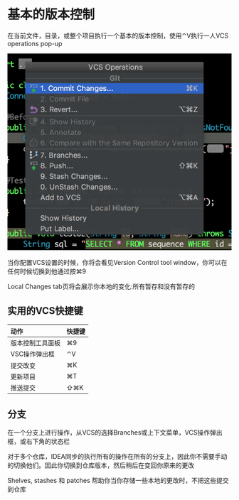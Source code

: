 # 基本的版本控制

在当前文件，目录，或整个项目执行一个基本的版本控制，使用⌃V执行一人VCS operations pop-up

![](/assets/1506004095901.png)

当你配置VCS设置的时候，你将会看见Version Control tool window，你可以在任何时候切换到他通过按⌘9

Local Changes tab页将会展示你本地的变化:所有暂存和没有暂存的

## 实用的VCS快捷键

| 动作 | 快捷键 |
| :--- | :--- |
| 版本控制工具面板| ⌘9 |
|VSC操作弹出框|⌃V|
|提交改变|⌘K|
|更新项目|⌘T|
|推送提交|⇧⌘K|


## 分支
在一个分支上进行操作，从VCS的选择Branches或上下文菜单，VCS操作弹出框，或右下角的状态栏

对于多个仓库，IDEA同步的执行所有的操作在所有的分支上，因此你不需要手动的切换他们。因此你切换到仓库版本，然后稍后在变回你原来的更改

Shelves, stashes 和 patches 帮助你当你存储一些本地的更改时，不把这些提交到仓库


